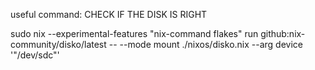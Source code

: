 useful command: CHECK IF THE DISK IS RIGHT

sudo nix --experimental-features "nix-command flakes" run github:nix-community/disko/latest -- --mode mount ./nixos/disko.nix --arg device '"/dev/sdc"'